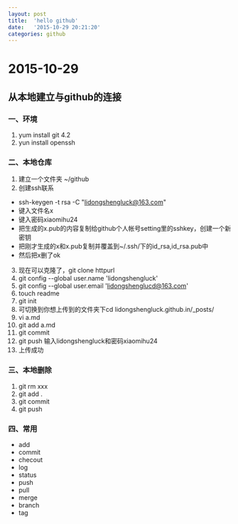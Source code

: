 ```yaml
---
layout: post
title:  'hello github'
date:   '2015-10-29 20:21:20'
categories: github
---
```

# 2015-10-29
## 从本地建立与github的连接
### 一、环境
1. yum install git 4.2
2. yun install openssh

### 二、本地仓库
1. 建立一个文件夹 ~/github
2. 创建ssh联系
  - ssh-keygen -t rsa -C "lidongshengluck@163.com"
  - 键入文件名x
  - 键入密码xiaomihu24
  - 把生成的x.pub的内容复制给github个人帐号setting里的sshkey，创建一个新密钥
  - 把刚才生成的x和x.pub复制并覆盖到~/.ssh/下的id_rsa,id_rsa.pub中
  - 然后把x删了ok
3. 现在可以克隆了，git clone httpurl
4. git config --global user.name 'lidongshengluck'
5. git config --global user.email 'lidongshenglucd@163.com'
6. touch readme
7. git init
8. 可切换到你想上传到的文件夹下cd lidongshengluck.github.in/_posts/
9. vi a.md
10. git add a.md
11. git commit
12. git push 输入lidongshengluck和密码xiaomihu24
13. 上传成功

### 三、本地删除
1. git rm xxx
2. git add .
3. git commit
4. git push

### 四、常用
- add
- commit
- checout
- log
- status
- push
- pull
- merge
- branch
- tag
